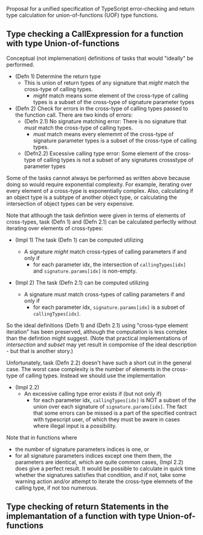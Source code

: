 
Proposal for a unified specification of TypeScript error-checking and return type calculation for union-of-functions (UOF) type functions.






## Type checking a CallExpression for a function with type Union-of-functions


Conceptual (not implemenation) definitions of tasks that would "ideally" be performed.

- (Defn 1) Determine the return type
    - This is union of return types of any signature that *might* match the cross-type of calling types.
        - *might* match means some element of the cross-type of calling types is a subset of the cross-type of signature parameter types
- (Defn 2) Check for errors in the cross-type of calling types passed to the function call.  There are two kinds of errors:
    - (Defn 2.1) No signature matching error:  There is no signature that *must* match the cross-type of calling types.
        - *must* match means every elememnt of the cross-type of signature parameter types is a subset of the cross-type of calling types.
    - (Defn2.2) Excessive calling type error: Some element of the cross-type of calling types is not a subset of any signatures crossstype of parameter types


Some of the tasks cannot always be performed as written above because doing so would require exponential complexity.  For example, iterating over every element of a cross-type is exponentially complex. Also, calculating if an object type is a subtype of another object type, or calculating the intersection of object types can be very expensive.

Note that although the task defintion were given in terms of elements of cross-types, task (Defn 1) and (Defn 2.1) can be calculated perfectly without iterating over elements of cross-types:

- (Impl 1) The task (Defn 1) can be computed utilizing
    - A signature *might* match cross-types of calling parameters if and only if
        -  for each parameter idx, the intersection of `callingTypes[idx]` and `signature.params[idx]` is non-empty.

- (Impl 2) The task (Defn 2.1) can be computed utilizing
    - A signature *must* match cross-types of calling parameters if and only if
        -  for each parameter idx, `signature.params[idx]` is a subset of `callingTypes[idx]`.

So the ideal definitions (Defn 1) and (Defn 2.1) using "cross-type element iteration" has been preserved, although the computation is less complex than the defintion might suggest. (Note that practical implementations of *intersection* and *subset* may yet result in compomise of the ideal description - but that is another story.)

Unfortunately, task (Defn 2.2) doesn't have such a short cut in the general case.  The worst case complexity is the number of elements in the cross-type of calling types.  Instead we should use the implementation
- (Impl 2.2)
    - An excessive calling type error exists if (but not only if)
        -  for each parameter idx,  `callingTypes[idx]` is NOT a subset of the union over each signature of `signature.params[idx]`.
The fact that some errors can be missed is a part of the specified contract with typescript user, of which they must be aware in cases where illegal input is a possibility.

Note that in functions where
- the number of signature parameters indices is one, or
- for all signature parameters indices except one them them, the parameters are identical,
which are quite common cases, (Impl 2.2) does give a perfect result.
It would be possible to calculate in quick time whether the signatures satisfies that condition, and if not, take some warning action and/or attempt to iterate the cross-type elemnets of the calling type, if not too numerous.

## Type checking of return Statements in the implemantation of a function with type Union-of-functions







